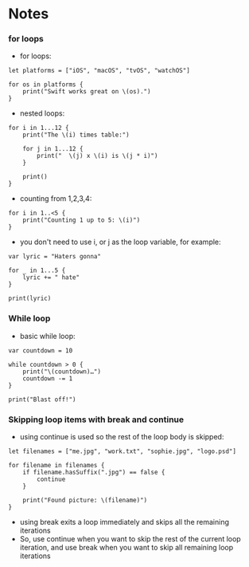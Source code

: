 # Notes

### for loops
- for loops:
```
let platforms = ["iOS", "macOS", "tvOS", "watchOS"]

for os in platforms {
    print("Swift works great on \(os).")
}
```
- nested loops:
```
for i in 1...12 {
    print("The \(i) times table:")

    for j in 1...12 {
        print("  \(j) x \(i) is \(j * i)")
    }

    print()
}
```
- counting from 1,2,3,4:
```
for i in 1..<5 {
    print("Counting 1 up to 5: \(i)")
}
```
- you don't need to use i, or j as the loop variable, for example:
```
var lyric = "Haters gonna"

for _ in 1...5 {
    lyric += " hate"
}

print(lyric)
```

### While loop
- basic while loop:
```
var countdown = 10

while countdown > 0 {
    print("\(countdown)…")
    countdown -= 1
}

print("Blast off!")
```

### Skipping loop items with break and continue
- using continue is used so the rest of the loop body is skipped:
```
let filenames = ["me.jpg", "work.txt", "sophie.jpg", "logo.psd"]

for filename in filenames {
    if filename.hasSuffix(".jpg") == false {
        continue
    }

    print("Found picture: \(filename)")
}
```
- using break exits a loop immediately and skips all the remaining iterations
- So, use continue when you want to skip the rest of the current loop iteration, and use break when you want to skip all remaining loop iterations